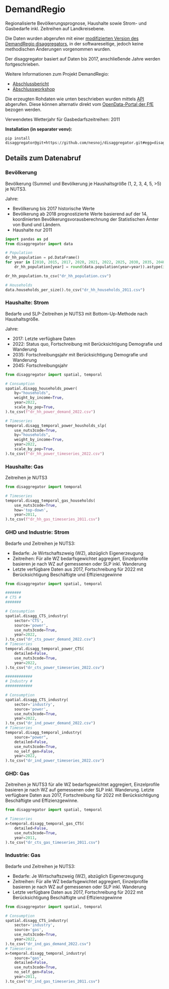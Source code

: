 # DemandRegio

Regionalisierte Bevölkerungsprognose, Haushalte sowie Strom- und Gasbedarfe
inkl. Zeitreihen auf Landkreisebene.

Die Daten wurden abgerufen mit einer
[modifizierten Version des DemandRegio disaggregators](https://github.com/nesnoj/disaggregator),
in der softwareseitige, jedoch keine methodischen Änderungen vorgenommen wurden.

Der disaggregator basiert auf Daten bis 2017, anschließende Jahre werden
fortgeschrieben.

Weitere Informationen zum Projekt DemandRegio:

- [Abschlussbericht](https://www.ffe.de/wp-content/uploads/2020/10/DemandRegio_Abschlussbericht.pdf)
- [Abschlussworkshop](https://www.tu.berlin/er/forschung/projekte/demandregio-2)

Die erzeugten Rohdaten wie unten beschrieben wurden mittels
[API](http://opendata.ffe.de:4000/) abgerufen. Diese können alternativ direkt
vom [OpenData-Portal der FfE](https://opendata.ffe.de/project/demandregio/)
bezogen werden.

Verwendetes Wetterjahr für Gasbedarfszeitreihen: 2011

**Installation (in separater venv):**

```commandline
pip install disaggregator@git+https://github.com/nesnoj/disaggregator.git#egg=disaggregator
```

## Details zum Datenabruf

### Bevölkerung

Bevölkerung (Summe) und Bevölkerung je Haushaltsgröße (1, 2, 3, 4, 5, >5) je
NUTS3.

Jahre:

- Bevölkerung bis 2017 historische Werte
- Bevölkerung ab 2018 prognostizierte Werte basierend auf der 14. koordinierten
  Bevölkerungsvorausberechnung der Statistischen Ämter von Bund und Ländern.
- Haushalte nur 2011

```python
import pandas as pd
from disaggregator import data

# Population
dr_hh_population = pd.DataFrame()
for year in [2010, 2015, 2017, 2020, 2021, 2022, 2025, 2030, 2035, 2040, 2045]:
    dr_hh_population[year] = round(data.population(year=year)).astype(int)

dr_hh_population.to_csv("dr_hh_population.csv")

# Households
data.households_per_size().to_csv("dr_hh_households_2011.csv")
```

### Haushalte: Strom

Bedarfe und SLP-Zeitreihen je NUTS3 mit Bottom-Up-Methode nach Haushaltsgröße.

Jahre:

- 2017: Letzte verfügbare Daten
- 2022: Status quo, Fortschreibung mit Berücksichtigung Demografie und
  Wanderung
- 2035: Fortschreibungsjahr mit Berücksichtigung Demografie und Wanderung
- 2045: Fortschreibungsjahr

```python
from disaggregator import spatial, temporal

# Consumption
spatial.disagg_households_power(
    by="households",
    weight_by_income=True,
    year=2022,
    scale_by_pop=True,
).to_csv(f"dr_hh_power_demand_2022.csv")

# Timeseries
temporal.disagg_temporal_power_housholds_slp(
    use_nuts3code=True,
    by="households",
    weight_by_income=True,
    year=2022,
    scale_by_pop=True,
).to_csv(f"dr_hh_power_timeseries_2022.csv")
```

### Haushalte: Gas

Zeitreihen je NUTS3

```python
from disaggregator import temporal

# Timeseries
temporal.disagg_temporal_gas_households(
    use_nuts3code=True,
    how='top-down',
    year=2011,
).to_csv(f"dr_hh_gas_timeseries_2011.csv")
```


### GHD und Industrie: Strom

Bedarfe und Zeitreihen je NUTS3:

- Bedarfe: Je Wirtschaftszweig (WZ), abzüglich Eigenerzeugung
- Zeitreihen: Für alle WZ bedarfsgewichtet aggregiert, Einzelprofile basieren
  je nach WZ auf gemessenen oder SLP inkl. Wanderung
- Letzte verfügbare Daten aus 2017, Fortschreibung für 2022 mit
  Berücksichtigung Beschäftigte und Effizienzgewinne

```python
from disaggregator import spatial, temporal

#######
# CTS #
#######

# Consumption
spatial.disagg_CTS_industry(
    sector='CTS',
    source='power',
    use_nuts3code=True,
    year=2022,
).to_csv("dr_cts_power_demand_2022.csv")
# Timeseries
temporal.disagg_temporal_power_CTS(
    detailed=False,
    use_nuts3code=True,
    year=2022,
).to_csv("dr_cts_power_timeseries_2022.csv")

############
# Industry #
############

# Consumption
spatial.disagg_CTS_industry(
    sector='industry',
    source='power',
    use_nuts3code=True,
    year=2022,
).to_csv("dr_ind_power_demand_2022.csv")
# Timeseries
temporal.disagg_temporal_industry(
    source="power",
    detailed=False,
    use_nuts3code=True,
    no_self_gen=False,
    year=2022,
).to_csv("dr_ind_power_timeseries_2022.csv")
```

### GHD: Gas

Zeitreihen je NUTS3 für alle WZ bedarfsgewichtet aggregiert, Einzelprofile
basieren je nach WZ auf gemessenen oder SLP inkl. Wanderung. Letzte verfügbare
Daten aus 2017, Fortschreibung für 2022 mit Berücksichtigung Beschäftigte und
Effizienzgewinne.

```python
from disaggregator import spatial, temporal

# Timeseries
x=temporal.disagg_temporal_gas_CTS(
    detailed=False,
    use_nuts3code=True,
    year=2011,
).to_csv("dr_cts_gas_timeseries_2011.csv")
```

### Industrie: Gas

Bedarfe und Zeitreihen je NUTS3:

- Bedarfe: Je Wirtschaftszweig (WZ), abzüglich Eigenerzeugung
- Zeitreihen: Für alle WZ bedarfsgewichtet aggregiert, Einzelprofile basieren
  je nach WZ auf gemessenen oder SLP inkl. Wanderung
- Letzte verfügbare Daten aus 2017, Fortschreibung für 2022 mit
  Berücksichtigung Beschäftigte und Effizienzgewinne

```python
from disaggregator import spatial, temporal

# Consumption
spatial.disagg_CTS_industry(
    sector='industry',
    source='gas',
    use_nuts3code=True,
    year=2022,
).to_csv("dr_ind_gas_demand_2022.csv")
# Timeseries
x=temporal.disagg_temporal_industry(
    source="gas",
    detailed=False,
    use_nuts3code=True,
    no_self_gen=False,
    year=2011,
).to_csv("dr_ind_gas_timeseries_2011.csv")
```
